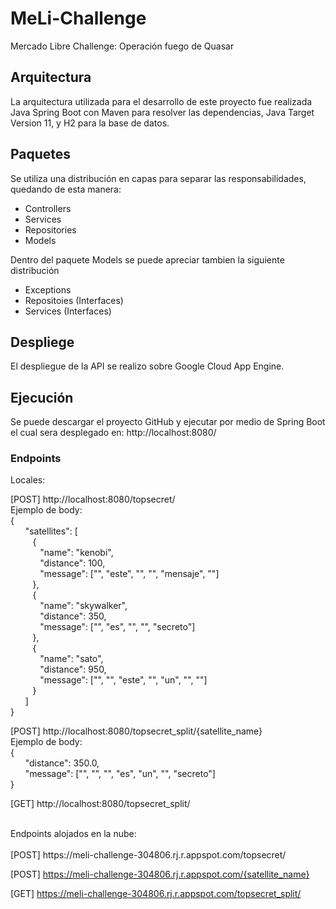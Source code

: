 # MeLi-Challenge
Mercado Libre Challenge: Operación fuego de Quasar

## Arquitectura
La arquitectura utilizada para el desarrollo de este proyecto fue realizada Java Spring Boot con Maven para resolver las dependencias, Java Target Version 11, y H2 para la base de datos.

## Paquetes

Se utiliza una distribución en capas para separar las responsabilidades, quedando de esta manera:

- Controllers
- Services
- Repositories
- Models

Dentro del paquete Models se puede apreciar tambien la siguiente distribución
- Exceptions
- Repositoies (Interfaces)
- Services (Interfaces)

## Despliege

El despliegue de la API se realizo sobre Google Cloud App Engine.

## Ejecución

Se puede descargar el proyecto GitHub y ejecutar por medio de Spring Boot el cual sera desplegado en: http://localhost:8080/

### Endpoints
Locales:

[POST] http://localhost:8080/topsecret/<br/>
Ejemplo de body:<br/>
{<br/>
    &nbsp;&nbsp;&nbsp;&nbsp;&nbsp;&nbsp;"satellites": [<br/>
        &nbsp;&nbsp;&nbsp;&nbsp;&nbsp;&nbsp;&nbsp;&nbsp;&nbsp;{<br/>
            &nbsp;&nbsp;&nbsp;&nbsp;&nbsp;&nbsp;&nbsp;&nbsp;&nbsp;&nbsp;&nbsp;&nbsp;"name": "kenobi",<br/>
            &nbsp;&nbsp;&nbsp;&nbsp;&nbsp;&nbsp;&nbsp;&nbsp;&nbsp;&nbsp;&nbsp;&nbsp;"distance": 100,<br/>
            &nbsp;&nbsp;&nbsp;&nbsp;&nbsp;&nbsp;&nbsp;&nbsp;&nbsp;&nbsp;&nbsp;&nbsp;"message": ["", "este", "", "", "mensaje", ""]<br/>
        &nbsp;&nbsp;&nbsp;&nbsp;&nbsp;&nbsp;&nbsp;&nbsp;&nbsp;},<br/>
        &nbsp;&nbsp;&nbsp;&nbsp;&nbsp;&nbsp;&nbsp;&nbsp;&nbsp;{<br/>
            &nbsp;&nbsp;&nbsp;&nbsp;&nbsp;&nbsp;&nbsp;&nbsp;&nbsp;&nbsp;&nbsp;&nbsp;"name": "skywalker",<br/>
            &nbsp;&nbsp;&nbsp;&nbsp;&nbsp;&nbsp;&nbsp;&nbsp;&nbsp;&nbsp;&nbsp;&nbsp;"distance": 350,<br/>
            &nbsp;&nbsp;&nbsp;&nbsp;&nbsp;&nbsp;&nbsp;&nbsp;&nbsp;&nbsp;&nbsp;&nbsp;"message": ["", "es", "", "", "secreto"]<br/>
        &nbsp;&nbsp;&nbsp;&nbsp;&nbsp;&nbsp;&nbsp;&nbsp;&nbsp;},<br/>
        &nbsp;&nbsp;&nbsp;&nbsp;&nbsp;&nbsp;&nbsp;&nbsp;&nbsp;{<br/>
            &nbsp;&nbsp;&nbsp;&nbsp;&nbsp;&nbsp;&nbsp;&nbsp;&nbsp;&nbsp;&nbsp;&nbsp;"name": "sato",<br/>
            &nbsp;&nbsp;&nbsp;&nbsp;&nbsp;&nbsp;&nbsp;&nbsp;&nbsp;&nbsp;&nbsp;&nbsp;"distance": 950,<br/>
            &nbsp;&nbsp;&nbsp;&nbsp;&nbsp;&nbsp;&nbsp;&nbsp;&nbsp;&nbsp;&nbsp;&nbsp;"message": ["", "", "este", "", "un", "", ""]<br/>
        &nbsp;&nbsp;&nbsp;&nbsp;&nbsp;&nbsp;&nbsp;&nbsp;&nbsp;}<br/>
    &nbsp;&nbsp;&nbsp;&nbsp;&nbsp;&nbsp;]<br/>
}<br/>

[POST] http://localhost:8080/topsecret_split/{satellite_name}<br/>
Ejemplo de body:<br/>
{<br/>
    &nbsp;&nbsp;&nbsp;&nbsp;&nbsp;&nbsp;"distance": 350.0,<br/>
    &nbsp;&nbsp;&nbsp;&nbsp;&nbsp;&nbsp;"message": ["", "", "", "es", "un", "", "secreto"]<br/>
}<br/>

[GET] http://localhost:8080/topsecret_split/

<br/>
Endpoints alojados en la nube:<br/>
<br/>
[POST] https://meli-challenge-304806.rj.r.appspot.com/topsecret/

[POST] https://meli-challenge-304806.rj.r.appspot.com/{satellite_name}

[GET] https://meli-challenge-304806.rj.r.appspot.com/topsecret_split/
